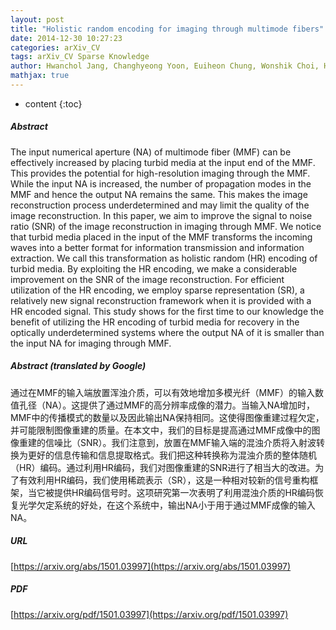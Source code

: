 ```yaml
---
layout: post
title: "Holistic random encoding for imaging through multimode fibers"
date: 2014-12-30 10:27:23
categories: arXiv_CV
tags: arXiv_CV Sparse Knowledge
author: Hwanchol Jang, Changhyeong Yoon, Euiheon Chung, Wonshik Choi, Heung-No Lee
mathjax: true
---
```


* content
{:toc}

##### Abstract
The input numerical aperture (NA) of multimode fiber (MMF) can be effectively increased by placing turbid media at the input end of the MMF. This provides the potential for high-resolution imaging through the MMF. While the input NA is increased, the number of propagation modes in the MMF and hence the output NA remains the same. This makes the image reconstruction process underdetermined and may limit the quality of the image reconstruction. In this paper, we aim to improve the signal to noise ratio (SNR) of the image reconstruction in imaging through MMF. We notice that turbid media placed in the input of the MMF transforms the incoming waves into a better format for information transmission and information extraction. We call this transformation as holistic random (HR) encoding of turbid media. By exploiting the HR encoding, we make a considerable improvement on the SNR of the image reconstruction. For efficient utilization of the HR encoding, we employ sparse representation (SR), a relatively new signal reconstruction framework when it is provided with a HR encoded signal. This study shows for the first time to our knowledge the benefit of utilizing the HR encoding of turbid media for recovery in the optically underdetermined systems where the output NA of it is smaller than the input NA for imaging through MMF.

##### Abstract (translated by Google)
通过在MMF的输入端放置浑浊介质，可以有效地增加多模光纤（MMF）的输入数值孔径（NA）。这提供了通过MMF的高分辨率成像的潜力。当输入NA增加时，MMF中的传播模式的数量以及因此输出NA保持相同。这使得图像重建过程欠定，并可能限制图像重建的质量。在本文中，我们的目标是提高通过MMF成像中的图像重建的信噪比（SNR）。我们注意到，放置在MMF输入端的混浊介质将入射波转换为更好的信息传输和信息提取格式。我们把这种转换称为混浊介质的整体随机（HR）编码。通过利用HR编码，我们对图像重建的SNR进行了相当大的改进。为了有效利用HR编码，我们使用稀疏表示（SR），这是一种相对较新的信号重构框架，当它被提供HR编码信号时。这项研究第一次表明了利用混浊介质的HR编码恢复光学欠定系统的好处，在这个系统中，输出NA小于用于通过MMF成像的输入NA。

##### URL
[https://arxiv.org/abs/1501.03997](https://arxiv.org/abs/1501.03997)

##### PDF
[https://arxiv.org/pdf/1501.03997](https://arxiv.org/pdf/1501.03997)

